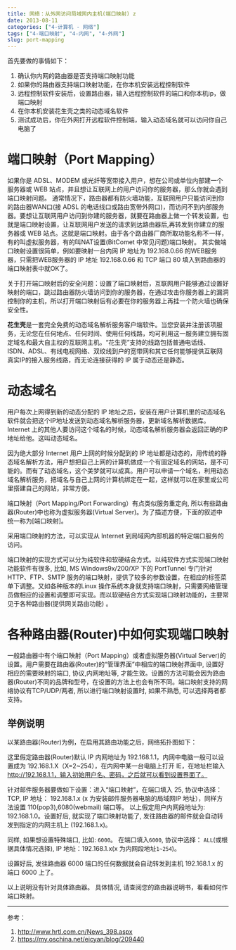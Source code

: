 ```yaml
---
title: 网络：从外网访问局域网内主机(端口映射) z
date: 2013-08-11
categories: ["4-计算机 - 网络"]
tags: ["4-端口映射", "4-内网", "4-外网"]
slug: port-mapping
---
```


首先要做的事情如下：

1. 确认你内网的路由器是否支持端口映射功能
2. 如果你的路由器支持端口映射功能，在你本机安装远程控制软件
3. 远程控制软件安装后，设置路由器，输入远程控制软件的端口和你本机ip，做端口映射
4. 在你本机安装花生壳之类的动态域名软件
5. 测试成功后，你在外网打开远程软件控制端，输入动态域名就可以访问你自己电脑了

<!-- more -->

# 端口映射（Port Mapping）

如果你是 ADSL、MODEM 或光纤等宽带接入用户，想在公司或单位内部建一个服务器或 WEB 站点，并且想让互联网上的用户访问你的服务器，那么你就会遇到端口映射问题。
通常情况下，路由器都有防火墙功能，互联网用户只能访问到你的路由器WAN口(接 ADSL 的电话线口或路由宽带外网口)，而访问不到内部服务器。要想让互联网用户访问到你建的服务器，就要在路由器上做一个转发设置，也就是端口映射设置，让互联网用户发送的请求到达路由器后,再转发到你建立的服务器或 WEB 站点。这就是端口映射。由于各个路由器厂商所取功能名称不一样，有的叫虚拟服务器，有的叫NAT设置(BitComet 中常见问题)端口映射。
其实做端口映射设置很简单，例如要映射一台内网 IP 地址为 192.168.0.66 的WEB服务器，只需把WEB服务器的 IP 地址 192.168.0.66 和 TCP 端口 80 填入到路由器的端口映射表中就OK了。

关于打开端口映射后的安全问题：设置了端口映射后，互联网用户能够通过设置好映射的端口，跳过路由器防火墙访问到你的服务器，在通过攻击你服务器上的漏洞控制你的主机，所以打开端口映射后有必要在你的服务器上再挂一个防火墙也确保安全性。

**花生壳**是一套完全免费的动态域名解析服务客户端软件。当您安装并注册该项服务，无论您在任何地点、任何时间、使用任何线路，均可利用这一服务建立拥有固定域名和最大自主权的互联网主机。“花生壳”支持的线路包括普通电话线、ISDN、ADSL、有线电视网络、双绞线到户的宽带网和其它任何能够提供互联网真实IP的接入服务线路，而无论连接获得的 IP 属于动态还是静态。

# 动态域名

用户每次上网得到新的动态分配的 IP 地址之后，安装在用户计算机里的动态域名软件就会把这个IP地址发送到动态域名解析服务器，更新域名解析数据库。Internet 上的其他人要访问这个域名的时候，动态域名解析服务器会返回正确的IP地址给他。这叫动态域名。

因为绝大部分 Internet 用户上网的时候分配到的 IP 地址都是动态的，用传统的静态域名解析方法，用户想把自己上网的计算机做成一个有固定域名的网站，是不可能的。而有了动态域名，这个美梦就可以成真。用户可以申请一个域名，利用动态域名解析服务，把域名与自己上网的计算机绑定在一起，这样就可以在家里或公司里搭建自己的网站，非常方便。

端口映射（Port Mapping/Port Forwarding）有点类似服务重定向, 所以有些路由器(Router)中也称为虚拟服务器(Virtual Server)。为了描述方便，下面的叙述中统一称为[端口映射]。

采用端口映射的方法，可以实现从 Internet 到局域网内部机器的特定端口服务的访问。

端口映射的实现方式可以分为纯软件和软硬结合方式。以纯软件方式实现端口映射功能软件有很多, 比如, MS Windows9x/200/XP 下的 PortTunnel 专门针对 HTTP、FTP、SMTP 服务的端口映射，提供了较多的参数设置，在相应的标签菜单下调整。又如各种版本的Linux 操作系统本身就支持端口映射，只需要网络管理员做相应的设置和调整即可实现。而以软硬结合方式实现端口映射功能的，主要常见于各种路由器(提供网关路由功能) 。

# 各种路由器(Router)中如何实现端口映射

一般路由器中有个端口映射（Port Mapping）或者虚拟服务器(Virtual Server)的设置。用户需要在路由器(Router)的“管理界面”中相应的端口映射界面中, 设置好相应的需要映射的端口, 协议,内网地址等, 才能生效。设置的方法可能会因为路由器(Router)不同的品牌和型号，在设置的方法上也会有所不同。端口映射支持的网络协议有TCP/UDP/两者, 所以进行端口映射设置时, 如果不熟悉, 可以选择两者都支持。

## 举例说明

以某路由器(Router)为例，在启用其路由功能之后，网络拓扑图如下：

这里假定路由器(Router)默认 IP 内网地址为 192.168.1.1，内网中电脑一般可以设置成为 192.168.1.X（X=2~254），在内网中某一台电脑上打开 IE，在地址栏输入 http://192.168.1.1，输入初始用户名、密码，之后就可以看到设置界面了。

针对邮件服务器要做如下设置：进入“端口映射”，在端口填入 25, 协议中选择： TCP, IP 地址： 192.168.1.x (x 为安装邮件服务器电脑的局域网IP 地址），同样方法设置 110(pop3),6080(webmail) 端口等。 以上假定用户内网段地址为: 192.168.1.0。设置好后, 就实现了端口映射功能了, 发往路由器的邮件就会自动转发到指定的内网主机上 (192.168.1.x)。

同样, 如果想设置特殊端口, 比如: `6000`。 在端口填入`6000`, 协议中选择： `ALL`(或根据具体情况选择), IP 地址：192.168.1.x(x 为内网段地址`1~254`)。

设置好后, 发往路由器 6000 端口的任何数据就会自动转发到主机 192.168.1.x 的端口 6000 上了。

以上说明没有针对具体路由器。 具体情况, 请查阅您的路由器说明书，看看如何作端口映射。

<hr />

参考：
1. <http://www.hrtl.com.cn/News_398.aspx>
2. <https://my.oschina.net/eicyan/blog/209440>